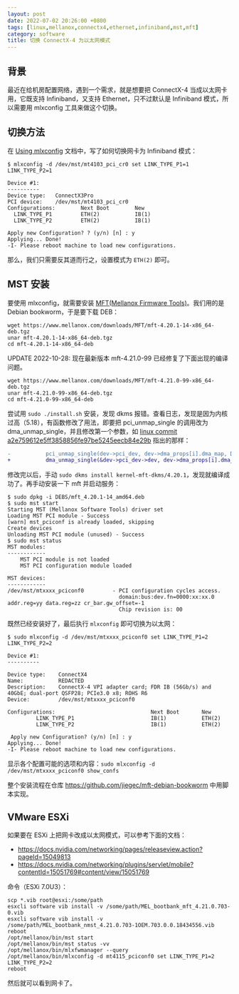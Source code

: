 ```yaml
---
layout: post
date: 2022-07-02 20:26:00 +0800
tags: [linux,mellanox,connectx4,ethernet,infiniband,mst,mft]
category: software
title: 切换 ConnectX-4 为以太网模式
---
```


## 背景

最近在给机房配置网络，遇到一个需求，就是想要把 ConnectX-4 当成以太网卡用，它既支持 Infiniband，又支持 Ethernet，只不过默认是 Infiniband 模式，所以需要用 mlxconfig 工具来做这个切换。

## 切换方法

在 [Using mlxconfig](https://docs.nvidia.com/networking/display/MFTv4110/Using+mlxconfig) 文档中，写了如何切换网卡为 Infiniband 模式：

```shell
$ mlxconfig -d /dev/mst/mt4103_pci_cr0 set LINK_TYPE_P1=1 LINK_TYPE_P2=1
 
Device #1:
----------
Device type:   ConnectX3Pro
PCI device:    /dev/mst/mt4103_pci_cr0
Configurations:        Next Boot        New
  LINK_TYPE_P1         ETH(2)           IB(1)
  LINK_TYPE_P2         ETH(2)           IB(1)
 
Apply new Configuration? ? (y/n) [n] : y
Applying... Done!
-I- Please reboot machine to load new configurations.
```

那么，我们只需要反其道而行之，设置模式为 `ETH(2)` 即可。

## MST 安装

要使用 mlxconfig，就需要安装 [MFT(Mellanox Firmware Tools)](https://network.nvidia.com/products/adapter-software/firmware-tools/)。我们用的是 Debian bookworm，于是要下载 DEB：

```shell
wget https://www.mellanox.com/downloads/MFT/mft-4.20.1-14-x86_64-deb.tgz
unar mft-4.20.1-14-x86_64-deb.tgz
cd mft-4.20.1-14-x86_64-deb
```

UPDATE 2022-10-28: 现在最新版本 mft-4.21.0-99 已经修复了下面出现的编译问题。

```shell
wget https://www.mellanox.com/downloads/MFT/mft-4.21.0-99-x86_64-deb.tgz
unar mft-4.21.0-99-x86_64-deb.tgz
cd mft-4.21.0-99-x86_64-deb
```

尝试用 `sudo ./install.sh` 安装，发现 dkms 报错。查看日志，发现是因为内核过高（5.18），有函数修改了用法，即要把 pci_unmap_single 的调用改为 dma_unmap_single，并且修改第一个参数，如 [linux commit a2e759612e5ff3858856fe97be5245eecb84e29b](https://github.com/torvalds/linux/commit/a2e759612e5ff3858856fe97be5245eecb84e29b) 指出的那样：


```patch
-           pci_unmap_single(dev->pci_dev, dev->dma_props[i].dma_map, DMA_MBOX_SIZE, DMA_BIDIRECTIONAL);
+           dma_unmap_single(&dev->pci_dev->dev, dev->dma_props[i].dma_map, DMA_MBOX_SIZE, DMA_BIDIRECTIONAL);
```

修改完以后，手动 `sudo dkms install kernel-mft-dkms/4.20.1`，发现就编译成功了。再手动安装一下 mft 并启动服务：

```
$ sudo dpkg -i DEBS/mft_4.20.1-14_amd64.deb
$ sudo mst start
Starting MST (Mellanox Software Tools) driver set
Loading MST PCI module - Success
[warn] mst_pciconf is already loaded, skipping
Create devices
Unloading MST PCI module (unused) - Success
$ sudo mst status
MST modules:
------------
    MST PCI module is not loaded
    MST PCI configuration module loaded

MST devices:
------------
/dev/mst/mtxxxx_pciconf0         - PCI configuration cycles access.
                                   domain:bus:dev.fn=0000:xx:xx.0 addr.reg=yy data.reg=zz cr_bar.gw_offset=-1
                                   Chip revision is: 00
```

既然已经安装好了，最后执行 `mlxconfig` 即可切换为以太网：

```shell
$ sudo mlxconfig -d /dev/mst/mtxxxx_pciconf0 set LINK_TYPE_P1=2 LINK_TYPE_P2=2

Device #1:
----------

Device type:    ConnectX4
Name:           REDACTED
Description:    ConnectX-4 VPI adapter card; FDR IB (56Gb/s) and 40GbE; dual-port QSFP28; PCIe3.0 x8; ROHS R6
Device:         /dev/mst/mtxxxx_pciconf0

Configurations:                              Next Boot       New
         LINK_TYPE_P1                        IB(1)           ETH(2)
         LINK_TYPE_P2                        IB(1)           ETH(2)

 Apply new Configuration? (y/n) [n] : y
Applying... Done!
-I- Please reboot machine to load new configurations.
```

显示各个配置可能的选项和内容：`sudo mlxconfig -d /dev/mst/mtxxxx_pciconf0 show_confs`

整个安装流程在仓库 <https://github.com/jiegec/mft-debian-bookworm> 中用脚本实现。

## VMware ESXi

如果要在 ESXi 上把网卡改成以太网模式，可以参考下面的文档：

- https://docs.nvidia.com/networking/pages/releaseview.action?pageId=15049813
- https://docs.nvidia.com/networking/plugins/servlet/mobile?contentId=15051769#content/view/15051769

命令（ESXi 7.0U3）：

```
scp *.vib root@esxi:/some/path
esxcli software vib install -v /some/path/MEL_bootbank_mft_4.21.0.703-0.vib
esxcli software vib install -v /some/path/MEL_bootbank_nmst_4.21.0.703-1OEM.703.0.0.18434556.vib
reboot
/opt/mellanox/bin/mst start
/opt/mellanox/bin/mst status -vv
/opt/mellanox/bin/mlxfwmanager --query
/opt/mellanox/bin/mlxconfig -d mt4115_pciconf0 set LINK_TYPE_P1=2 LINK_TYPE_P2=2
reboot
```

然后就可以看到网卡了。